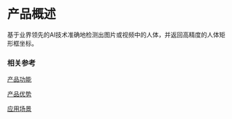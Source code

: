 #  产品概述

基于业界领先的AI技术准确地检测出图片或视频中的人体，并返回高精度的人体矩形框坐标。

### 相关参考
[产品功能](Features.md)

[产品优势](Benefits.md)

[应用场景](Application-Scenarios.md)